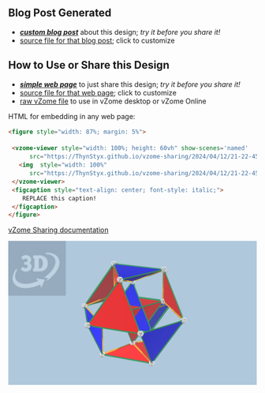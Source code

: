 
## Blog Post Generated

 - [***custom blog post***](<https://ThynStyx.github.io/vzome-sharing/2024/04/12/Default-Runcinated-5-cell-21-22-45.html>) about this design; *try it before you share it!*
 - [source file for that blog post](<https://github.com/ThynStyx/vzome-sharing/edit/main/_posts/2024-04-12-Default-Runcinated-5-cell-21-22-45.md>); click to customize
 


## How to Use or Share this Design

 - [***simple web page***](<https://ThynStyx.github.io/vzome-sharing/2024/04/12/21-22-45-Default-Runcinated-5-cell/>) to just share this design; *try it before you share it!*
 - [source file for that web page](<https://github.com/ThynStyx/vzome-sharing/edit/main/2024/04/12/21-22-45-Default-Runcinated-5-cell/index.md>); click to customize
 - [raw vZome file](<https://raw.githubusercontent.com/ThynStyx/vzome-sharing/main/2024/04/12/21-22-45-Default-Runcinated-5-cell/Default-Runcinated-5-cell.vZome>) to use in vZome desktop or vZome Online
 
 HTML for embedding in any web page:
 ```html
<figure style="width: 87%; margin: 5%">
  
  <vzome-viewer style="width: 100%; height: 60vh" show-scenes='named'
       src="https://ThynStyx.github.io/vzome-sharing/2024/04/12/21-22-45-Default-Runcinated-5-cell/Default-Runcinated-5-cell.vZome" >
    <img  style="width: 100%"
       src="https://ThynStyx.github.io/vzome-sharing/2024/04/12/21-22-45-Default-Runcinated-5-cell/Default-Runcinated-5-cell.png" >
  </vzome-viewer>
  <figcaption style="text-align: center; font-style: italic;">
     REPLACE this caption!
  </figcaption>
</figure>

 ```

[vZome Sharing documentation](https://vzome.github.io/vzome/sharing.html#how-it-works)

![Image](<Default-Runcinated-5-cell.png>)

